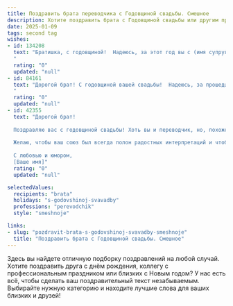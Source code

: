 ```yaml
---
title: Поздравить брата переводчика с Годовщиной свадьбы. Смешное
description: Хотите поздравить брата с Годовщиной свадьбы или другим праздником? Наш ИИ создаст незабываемое поздравление, а вы обязательно выделитесь среди других.  
date: 2025-01-09
tags: second tag
wishes:
- id: 134208
  text: "Братишка, с годовщиной!  Надеюсь, за этот год вы с (имя супруги) перевели все ваши разногласия на язык любви и  нашли общий знаменатель, не прибегая к услугам профессиональных переводчиков (а то я бы дорого взял!).  Желаю вам ещё много счастливых лет, полных взаимопонимания (и минимум скандалов, чтобы мне не приходилось их потом переводить на русский мат!).
  "
  rating: "0"
  updated: "null"
- id: 84161
  text: "Дорогой брат! С годовщиной вашей свадьбы!  Надеюсь, за прошедший год вы не перевели друг друга на язык жестов и не начали общаться исключительно при помощи иероглифов недовольства.  Желаю вам, чтобы ваш семейный словарь пополнялся только словами любви,  а  переводчик в вашем союзе всегда был излишним!  Горько! (но не слишком, а то перевод будет сложным).
  "
  rating: "0"
  updated: "null"
- id: 42355
  text: "Дорогой брат!
  
  Поздравляю вас с годовщиной свадьбы! Хоть вы и переводчик, но, похоже, в вашем браке нет необходимости в словарях — вы прекрасно понимаете друг друга с полуслова! Пусть язык любви у вас звучит на всех возможных языках, а конфликтов будет столько же, сколько шуток о переводчиках — то есть совсем немного!
  
  Желаю, чтобы ваш союз был всегда полон радостных интерпретаций и чтобы \"грамматические ошибки\" в общении встречались только в вашем словаре, а не в семейной жизни! Пусть каждый день будет новым переводом счастья, который вы будете вместе писать своими сердцами!
  
  С любовью и юмором,
  [Ваше имя]"
  rating: "0"
  updated: "null"

selectedValues:
  recipients: "brata"
  holidays: "s-godovshinoj-svavadby"
  professions: "perevodchik"
  style: "smeshnoje"

links:
- slug: "pozdravit-brata-s-godovshinoj-svavadby-smeshnoje"
  title: "Поздравить брата с Годовщиной свадьбы. Смешное"
---
```


Здесь вы найдете отличную подборку поздравлений на любой случай.
Хотите поздравить друга с днём рождения, коллегу с профессиональным праздником или близких с Новым годом? У нас есть всё, чтобы сделать ваш поздравительный текст незабываемым. Выбирайте нужную категорию и находите лучшие слова для ваших близких и друзей!
